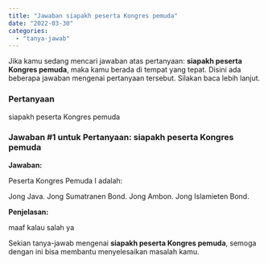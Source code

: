 ```yaml
---
title: "Jawaban siapakh peserta Kongres pemuda​"
date: "2022-03-30"
categories: 
  - "tanya-jawab"
---
```


Jika kamu sedang mencari jawaban atas pertanyaan: **siapakh peserta Kongres pemuda​**, maka kamu berada di tempat yang tepat. Disini ada beberapa jawaban mengenai pertanyaan tersebut. Silakan baca lebih lanjut.

### Pertanyaan

siapakh peserta Kongres pemuda​

### Jawaban #1 untuk Pertanyaan: siapakh peserta Kongres pemuda​

**Jawaban:**

Peserta Kongres Pemuda I adalah:

Jong Java. Jong Sumatranen Bond. Jong Ambon. Jong Islamieten Bond.

**Penjelasan:**

maaf kalau salah ya

Sekian tanya-jawab mengenai **siapakh peserta Kongres pemuda​**, semoga dengan ini bisa membantu menyelesaikan masalah kamu.

